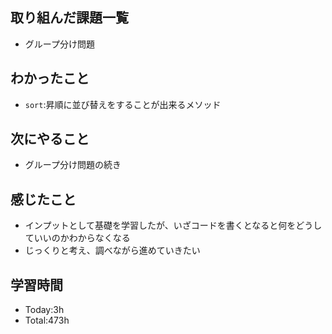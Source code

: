 ## 取り組んだ課題一覧
- グループ分け問題

## わかったこと
- `sort`:昇順に並び替えをすることが出来るメソッド
  
## 次にやること
- グループ分け問題の続き
  
## 感じたこと
- インプットとして基礎を学習したが、いざコードを書くとなると何をどうしていいのかわからなくなる
- じっくりと考え、調べながら進めていきたい
  
## 学習時間
- Today:3h
- Total:473h
 
